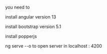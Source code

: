 you need to 

install angular version 13 

install bootstrap version 5.1 

install popperjs 

ng serve --o   to open server in localhost : 4200 
